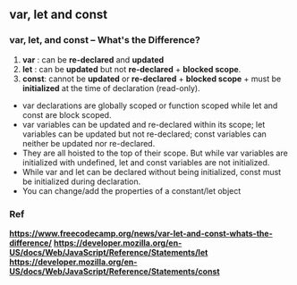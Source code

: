 ## var, let and const
### var, let, and const – What's the Difference?
1. **var** :   can be **re-declared** and **updated**
2. **let** :  can be **updated** but not **re-declared** + **blocked scope**.
3. **const**:   cannot be **updated** or **re-declared** + **blocked scope** + must be **initialized** at the time of declaration (read-only).



- var declarations are globally scoped or function scoped while let and const are block scoped.
- var variables can be updated and re-declared within its scope; let variables can be updated but not re-declared; const variables can neither be updated nor re-declared.
- They are all hoisted to the top of their scope. But while var variables are initialized with undefined, let and const variables are not initialized.
- While var and let can be declared without being initialized, const must be initialized during declaration.
- You can change/add the properties of a constant/let object


### Ref
**https://www.freecodecamp.org/news/var-let-and-const-whats-the-difference/**
**https://developer.mozilla.org/en-US/docs/Web/JavaScript/Reference/Statements/let**
**https://developer.mozilla.org/en-US/docs/Web/JavaScript/Reference/Statements/const**
